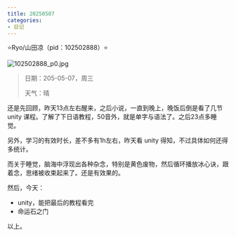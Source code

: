 ```yaml
---
title: 20250507
categories:
- 日记
---
```

⭐Ryo/山田凉（pid：102502888）⭐

![102502888_p0.jpg](https://byyw-oss1.oss-cn-hangzhou.aliyuncs.com/img/2025/05/07-3c51dfa4229da1de0b775f0ed361f88f-102502888_p0.jpg.webp)

>日期：205-05-07，周三
>
>天气：晴

还是先回顾，昨天13点左右醒来，之后小说，一直到晚上，晚饭后倒是看了几节 unity 课程。了解了下日语教程，50音外，就是单字与语法了。之后23点多睡觉。

另外，学习的有效时长，差不多有1h左右，昨天看 unity 得知，不过具体如何还得多统计。

而关于睡觉，脑海中浮现出各种杂念，特别是黄色废物，然后循环播放冰心诀，跟着念，思绪被收束起来了。还是有效果的。

然后，今天：

- unity，能把最后的教程看完
- 命运石之门

以上。
